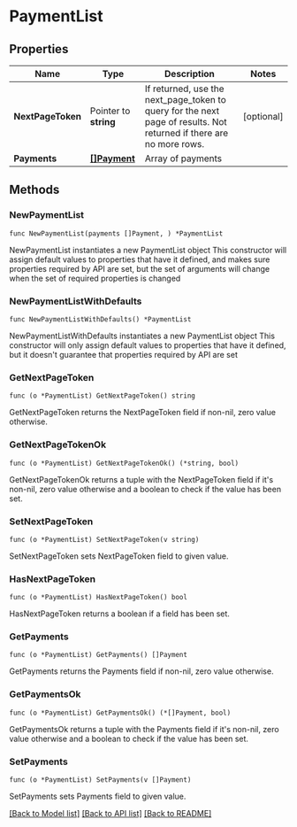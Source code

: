 # PaymentList

## Properties

Name | Type | Description | Notes
------------ | ------------- | ------------- | -------------
**NextPageToken** | Pointer to **string** | If returned, use the next_page_token to query for the next page of results. Not returned if there are no more rows. | [optional] 
**Payments** | [**[]Payment**](Payment.md) | Array of payments | 

## Methods

### NewPaymentList

`func NewPaymentList(payments []Payment, ) *PaymentList`

NewPaymentList instantiates a new PaymentList object
This constructor will assign default values to properties that have it defined,
and makes sure properties required by API are set, but the set of arguments
will change when the set of required properties is changed

### NewPaymentListWithDefaults

`func NewPaymentListWithDefaults() *PaymentList`

NewPaymentListWithDefaults instantiates a new PaymentList object
This constructor will only assign default values to properties that have it defined,
but it doesn't guarantee that properties required by API are set

### GetNextPageToken

`func (o *PaymentList) GetNextPageToken() string`

GetNextPageToken returns the NextPageToken field if non-nil, zero value otherwise.

### GetNextPageTokenOk

`func (o *PaymentList) GetNextPageTokenOk() (*string, bool)`

GetNextPageTokenOk returns a tuple with the NextPageToken field if it's non-nil, zero value otherwise
and a boolean to check if the value has been set.

### SetNextPageToken

`func (o *PaymentList) SetNextPageToken(v string)`

SetNextPageToken sets NextPageToken field to given value.

### HasNextPageToken

`func (o *PaymentList) HasNextPageToken() bool`

HasNextPageToken returns a boolean if a field has been set.

### GetPayments

`func (o *PaymentList) GetPayments() []Payment`

GetPayments returns the Payments field if non-nil, zero value otherwise.

### GetPaymentsOk

`func (o *PaymentList) GetPaymentsOk() (*[]Payment, bool)`

GetPaymentsOk returns a tuple with the Payments field if it's non-nil, zero value otherwise
and a boolean to check if the value has been set.

### SetPayments

`func (o *PaymentList) SetPayments(v []Payment)`

SetPayments sets Payments field to given value.



[[Back to Model list]](../README.md#documentation-for-models) [[Back to API list]](../README.md#documentation-for-api-endpoints) [[Back to README]](../README.md)


